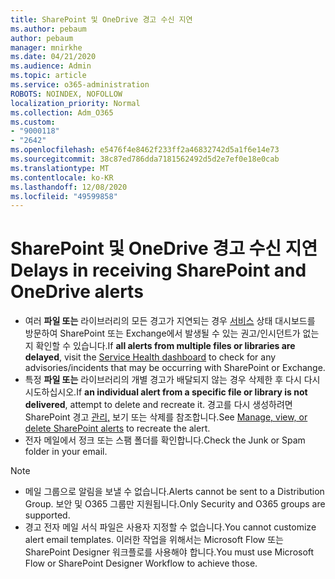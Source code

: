 ```yaml
---
title: SharePoint 및 OneDrive 경고 수신 지연
ms.author: pebaum
author: pebaum
manager: mnirkhe
ms.date: 04/21/2020
ms.audience: Admin
ms.topic: article
ms.service: o365-administration
ROBOTS: NOINDEX, NOFOLLOW
localization_priority: Normal
ms.collection: Adm_O365
ms.custom:
- "9000118"
- "2642"
ms.openlocfilehash: e5476f4e8462f233ff2a46832742d5a1f6e14e73
ms.sourcegitcommit: 38c87ed786dda7181562492d5d2e7ef0e18e0cab
ms.translationtype: MT
ms.contentlocale: ko-KR
ms.lasthandoff: 12/08/2020
ms.locfileid: "49599858"
---
```

# <a name="delays-in-receiving-sharepoint-and-onedrive-alerts"></a><span data-ttu-id="24a02-102">SharePoint 및 OneDrive 경고 수신 지연</span><span class="sxs-lookup"><span data-stu-id="24a02-102">Delays in receiving SharePoint and OneDrive alerts</span></span>

- <span data-ttu-id="24a02-103">여러 **파일 또는** 라이브러리의 모든 경고가 지연되는 경우 [서비스](https://portal.office.com/adminportal/home?ref=/servicehealth) 상태 대시보드를 방문하여 SharePoint 또는 Exchange에서 발생될 수 있는 권고/인시던트가 없는지 확인할 수 있습니다.</span><span class="sxs-lookup"><span data-stu-id="24a02-103">If **all alerts from multiple files or libraries are delayed**, visit the [Service Health dashboard](https://portal.office.com/adminportal/home?ref=/servicehealth) to check for any advisories/incidents that may be occurring with SharePoint or Exchange.</span></span>
- <span data-ttu-id="24a02-104">특정 **파일 또는** 라이브러리의 개별 경고가 배달되지 않는 경우 삭제한 후 다시 다시 시도하십시오.</span><span class="sxs-lookup"><span data-stu-id="24a02-104">If **an individual alert from a specific file or library is not delivered**, attempt to delete and recreate it.</span></span> <span data-ttu-id="24a02-105">경고를 다시 생성하려면 SharePoint 경고 [관리,](https://support.microsoft.com/office/99dfb19c-9a90-4a8c-aba1-aa8c8afb0de2) 보기 또는 삭제를 참조합니다.</span><span class="sxs-lookup"><span data-stu-id="24a02-105">See [Manage, view, or delete SharePoint alerts](https://support.microsoft.com/office/99dfb19c-9a90-4a8c-aba1-aa8c8afb0de2) to recreate the alert.</span></span>
- <span data-ttu-id="24a02-106">전자 메일에서 정크 또는 스팸 폴더를 확인합니다.</span><span class="sxs-lookup"><span data-stu-id="24a02-106">Check the Junk or Spam folder in your email.</span></span>

> [!NOTE]
> - <span data-ttu-id="24a02-107">메일 그룹으로 알림을 보낼 수 없습니다.</span><span class="sxs-lookup"><span data-stu-id="24a02-107">Alerts cannot be sent to a Distribution Group.</span></span> <span data-ttu-id="24a02-108">보안 및 O365 그룹만 지원됩니다.</span><span class="sxs-lookup"><span data-stu-id="24a02-108">Only Security and O365 groups are supported.</span></span>
> - <span data-ttu-id="24a02-109">경고 전자 메일 서식 파일은 사용자 지정할 수 없습니다.</span><span class="sxs-lookup"><span data-stu-id="24a02-109">You cannot customize alert email templates.</span></span> <span data-ttu-id="24a02-110">이러한 작업을 위해서는 Microsoft Flow 또는 SharePoint Designer 워크플로를 사용해야 합니다.</span><span class="sxs-lookup"><span data-stu-id="24a02-110">You must use Microsoft Flow or SharePoint Designer Workflow to achieve those.</span></span>
